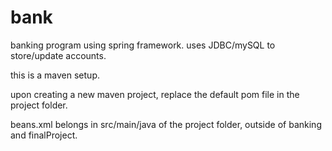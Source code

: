 bank
====

banking program using spring framework. uses JDBC/mySQL to store/update accounts.

this is a maven setup.

upon creating a new maven project, replace the default pom file in the project folder.

beans.xml belongs in src/main/java of the project folder, outside of banking and finalProject.
